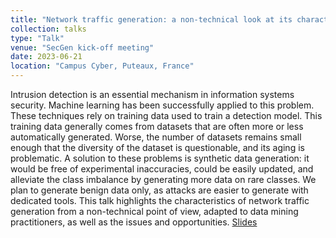 ```yaml
---
title: "Network traffic generation: a non-technical look at its characteristics and stakes"
collection: talks
type: "Talk"
venue: "SecGen kick-off meeting"
date: 2023-06-21
location: "Campus Cyber, Puteaux, France"
---
```


Intrusion detection is an essential mechanism in information systems security. Machine learning has been successfully applied to this problem. These techniques rely on training data used to train a detection model. This training data generally comes from datasets that are often more or less automatically generated. Worse, the number of datasets remains small enough that the diversity of the dataset is questionable, and its aging is problematic. A solution to these problems is synthetic data generation: it would be free of experimental inaccuracies, could be easily updated, and alleviate the class imbalance by generating more data on rare classes. We plan to generate benign data only, as attacks are easier to generate with dedicated tools. This talk highlights the characteristics of network traffic generation from a non-technical point of view, adapted to data mining practitioners, as well as the issues and opportunities. [Slides](https://pfgimenez.github.io/files/secgen23.pdf)
